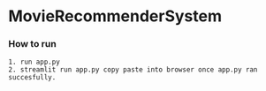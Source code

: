 # MovieRecommenderSystem
### How to run 
    1. run app.py
    2. streamlit run app.py copy paste into browser once app.py ran succesfully.
